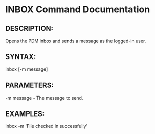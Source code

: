 # INBOX Command Documentation

## DESCRIPTION:
Opens the PDM inbox and sends a message as the logged-in user.

## SYNTAX:
inbox [-m message]

## PARAMETERS:
-m message - The message to send.

## EXAMPLES:
inbox -m 'File checked in successfully'
